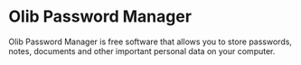 # Olib Password Manager
Olib Password Manager is free software that allows you to store passwords, notes, documents and other important personal data on your computer.
